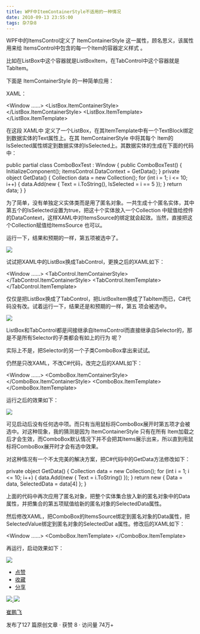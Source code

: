 ```yaml
---
title: WPF中ItemContainerStyle不适用的一种情况
date: 2010-09-13 23:55:00
tags: 杂7杂8
---
```

WPF中的ItemsControl定义了  ItemContainerStyle  这一属性，顾名思义，该属性用来给
ItemsControl中包含的每一个Item的容器定义样式  。

比如在ListBox中这个容器就是ListBoxItem，在TabControl中这个容器就是TabItem。

下面是  ItemContainerStyle  的一种简单应用：

XAML：

<Window ......> <StackPanel> <ListBox Name="itemsControl"
ItemsSource="{Binding}"> <ListBox.ItemContainerStyle> <Style
TargetType="ListBoxItem"> <Setter Property="IsSelected" Value="{Binding
IsSelected, Mode=OneTime}"/> </Style> </ListBox.ItemContainerStyle>
<ListBox.ItemTemplate> <DataTemplate> <TextBlock Text="{Binding Text}"/>
</DataTemplate> </ListBox.ItemTemplate> </ListBox> </StackPanel> </Window>

在这段  XAML中  定义了一个ListBox，在其ItemTemplate中有一个TextBlock绑定到数据实体的Text属性上。在其
ItemContainerStyle  中将其每个
Item的IsSelected属性绑定到数据实体的IsSelected上。其数据实体的生成在下面的代码中：

public partial class ComboBoxTest : Window { public ComboBoxTest() {
InitializeComponent(); itemsControl.DataContext = GetData(); } private object
GetData() { Collection<object> data = new Collection<object>(); for (int i =
1; i <= 10; i++) { data.Add(new { Text = i.ToString(), IsSelected = i == 5 });
} return data; } }

为了简单，没有单独定义实体类而是用了匿名对象。一共生成十个匿名实体，其中第五个的IsSelected设置为true，把这十个实体放入一个Collection
中赋值给控件的DataContext，这样XAML中对ItemsSource的绑定就会起效。当然，直接把这个Collection赋值给ItemsSource
也可以。

运行一下，结果和预期的一样，第五项被选中了。

![](http://hi.csdn.net/attachment/201009/13/858_12843928840kEB.jpg)

试试把XAML中的ListBox换成TabControl，更换之后的XAML如下：

<Window ......> <StackPanel> <TabControl Name="itemsControl"
ItemsSource="{Binding}"> <TabControl.ItemContainerStyle> <Style
TargetType="TabItem"> <Setter Property="IsSelected" Value="{Binding
IsSelected, Mode=OneTime}"/> </Style> </TabControl.ItemContainerStyle>
<TabControl.ItemTemplate> <DataTemplate> <TextBlock Text="{Binding Text}"/>
</DataTemplate> </TabControl.ItemTemplate> </TabControl> </StackPanel>
</Window>

仅仅是把ListBox换成了TabControl，把ListBoxItem换成了TabItem而已，C#代码没有改。试着运行一下，结果还是和预期的一样，第五
项会被选中。

![](http://hi.csdn.net/attachment/201009/13/858_12843928849j3S.jpg)

ListBox和TabControl都是间接继承自ItemsControl而直接继承自Selector的，那是不是所有Selector的子类都会有如上的行为
呢？

实际上不是，把Selector的另一个子类ComboBox拿出来试试。

仍然是只改XAML，不改C#代码，改完之后的XAML如下：

<Window ......> <StackPanel> <ComboBox Name="itemsControl"
ItemsSource="{Binding}"> <ComboBox.ItemContainerStyle> <Style
TargetType="ComboBoxItem"> <Setter Property="IsSelected" Value="{Binding
IsSelected, Mode=OneTime}"/> </Style> </ComboBox.ItemContainerStyle>
<ComboBox.ItemTemplate> <DataTemplate> <TextBlock Text="{Binding Text}"/>
</DataTemplate> </ComboBox.ItemTemplate> </ComboBox> </StackPanel> </Window>

运行之后的效果如下：

![](http://hi.csdn.net/attachment/201009/13/858_1284392885MblZ.jpg)

可见启动后没有任何选中项。而只有当用鼠标将ComboBox展开时第五项才会被选中。对这种现象，我的猜测是因为  ItemContainerStyle
只有在所有  Item加载之后才会生效，而ComboBox默认情况下并不会把其Items展示出来，所以直到用鼠标将ComboBox展开时才会有选中效果。

对这种情况有一个不太完美的解决方案，把C#代码中的GetData方法修改如下：

private object GetData() { Collection<object> data = new Collection<object>();
for (int i = 1; i <= 10; i++) { data.Add(new { Text = i.ToString() }); }
return new { Data = data, SelectedData = data[4] }; }

上面的代码中再次应用了匿名对象，把整个实体集合放入新的匿名对象中的Data属性，并把集合的第五项赋值给新的匿名对象的SelectedData属性。

然后修改XAML，把ComboBox的ItemsSource绑定到匿名对象的Data属性，把SelectedValue绑定到匿名对象的SelectedDat
a属性。修改后的XAML如下：

<Window ......> <StackPanel> <ComboBox Name="itemsControl"
ItemsSource="{Binding Data}" SelectedValue="{Binding SelectedData,
Mode=OneTime}"> <ComboBox.ItemTemplate> <DataTemplate> <TextBlock
Text="{Binding Text}"/> </DataTemplate> </ComboBox.ItemTemplate> </ComboBox>
</StackPanel> </Window>

再运行，启动效果如下：

![](http://hi.csdn.net/attachment/201009/13/858_1284393201CUCr.jpg)

  * [ 点赞  ](javascript:;)
  * [ 收藏  ](javascript:;)
  * [ 分享 ](javascript:;)

[ ![](https://profile.csdnimg.cn/5/2/5/3_cuipengfei1)
![](https://g.csdnimg.cn/static/user-reg-year/1x/11.png)
](https://blog.csdn.net/cuipengfei1)

[ 崔鹏飞 ](https://blog.csdn.net/cuipengfei1)

发布了127 篇原创文章  ·  获赞 8  ·  访问量 74万+

